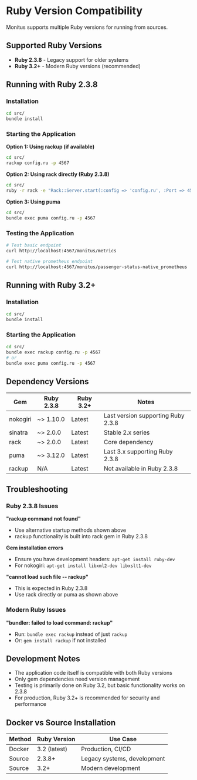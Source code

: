 # Ruby Version Compatibility

Monitus supports multiple Ruby versions for running from sources.

## Supported Ruby Versions

- **Ruby 2.3.8** - Legacy support for older systems
- **Ruby 3.2+** - Modern Ruby versions (recommended)

## Running with Ruby 2.3.8

### Installation

```bash
cd src/
bundle install
```

### Starting the Application

**Option 1: Using rackup (if available)**
```bash
cd src/
rackup config.ru -p 4567
```

**Option 2: Using rack directly (Ruby 2.3.8)**
```bash
cd src/
ruby -r rack -e "Rack::Server.start(:config => 'config.ru', :Port => 4567)"
```

**Option 3: Using puma**
```bash
cd src/
bundle exec puma config.ru -p 4567
```

### Testing the Application

```bash
# Test basic endpoint
curl http://localhost:4567/monitus/metrics

# Test native prometheus endpoint
curl http://localhost:4567/monitus/passenger-status-native_prometheus
```

## Running with Ruby 3.2+

### Installation

```bash
cd src/
bundle install
```

### Starting the Application

```bash
cd src/
bundle exec rackup config.ru -p 4567
# or
bundle exec puma config.ru -p 4567
```

## Dependency Versions

| Gem | Ruby 2.3.8 | Ruby 3.2+ | Notes |
|-----|------------|-----------|-------|
| nokogiri | ~> 1.10.0 | Latest | Last version supporting Ruby 2.3.8 |
| sinatra | ~> 2.0.0 | Latest | Stable 2.x series |
| rack | ~> 2.0.0 | Latest | Core dependency |
| puma | ~> 3.12.0 | Latest | Last 3.x supporting Ruby 2.3.8 |
| rackup | N/A | Latest | Not available in Ruby 2.3.8 |

## Troubleshooting

### Ruby 2.3.8 Issues

**"rackup command not found"**
- Use alternative startup methods shown above
- rackup functionality is built into rack gem in Ruby 2.3.8

**Gem installation errors**
- Ensure you have development headers: `apt-get install ruby-dev`
- For nokogiri: `apt-get install libxml2-dev libxslt1-dev`

**"cannot load such file -- rackup"**
- This is expected in Ruby 2.3.8
- Use rack directly or puma as shown above

### Modern Ruby Issues

**"bundler: failed to load command: rackup"**
- Run: `bundle exec rackup` instead of just `rackup`
- Or: `gem install rackup` if not installed

## Development Notes

- The application code itself is compatible with both Ruby versions
- Only gem dependencies need version management
- Testing is primarily done on Ruby 3.2, but basic functionality works on 2.3.8
- For production, Ruby 3.2+ is recommended for security and performance

## Docker vs Source Installation

| Method | Ruby Version | Use Case |
|--------|--------------|----------|
| Docker | 3.2 (latest) | Production, CI/CD |
| Source | 2.3.8+ | Legacy systems, development |
| Source | 3.2+ | Modern development |
